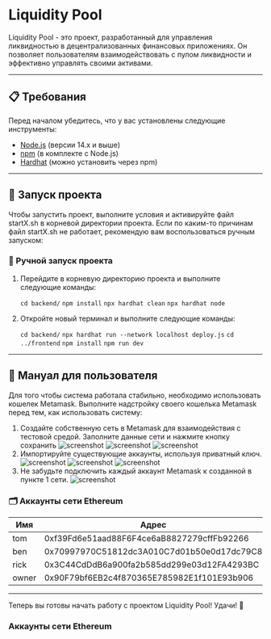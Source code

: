 # Liquidity Pool

Liquidity Pool - это проект, разработанный для управления ликвидностью в децентрализованных финансовых приложениях. Он позволяет пользователям взаимодействовать с пулом ликвидности и эффективно управлять своими активами.

---

## 📋 Требования

Перед началом убедитесь, что у вас установлены следующие инструменты:

- [Node.js](https://nodejs.org/) (версии 14.x и выше)
- [npm](https://www.npmjs.com/) (в комплекте с Node.js)
- [Hardhat](https://hardhat.org/) (можно установить через npm)

---

## 🚀 Запуск проекта

Чтобы запустить проект, выполните условия и активируйте файл startX.sh в корневой директории проекта. Если по каким-то причинам файл startX.sh не работает, рекомендую вам воспользоваться ручным запуском:

### 🔧 Ручной запуск проекта

1. Перейдите в корневую директорию проекта и выполните следующие команды:

   ```cd backend/```
   ```npm install```
   ```npx hardhat clean```
   ```npx hardhat node```

2. Откройте новый терминал и выполните следующие команды:

   ```cd backend/```
   ```npx hardhat run --network localhost deploy.js```
   ```cd ../frontend```
   ```npm install```
   ```npm run dev```

---

## 📖 Мануал для пользователя

Для того чтобы система работала стабильно, необходимо использовать кошелек Metamask. Выполните надстройку своего кошелька Metamask перед тем, как использовать систему:

1. Создайте собственную сеть в Metamask для взаимодействия с тестовой средой. Заполните данные сети и нажмите кнопку сохранить 
![screenshot](./frontend/public/manual/1.png) 
![screenshot](./frontend/public/manual/2.png)
![screenshot](./frontend/public/manual/3.png)
2. Импортируйте существующие аккаунты, используя приватный ключ. 
![screenshot](./frontend/public/manual/4.png)
![screenshot](./frontend/public/manual/5.png)
![screenshot](./frontend/public/manual/6.png)
3. Не забудьте подключить каждый аккаунт Metamask к созданной в пункте 1 сети. ![screenshot](./frontend/public/manual/7.png)

### 🗂️ Аккаунты сети Ethereum

| Имя | Адрес | ключ|
| --- | --- | ---|
|tom|0xf39Fd6e51aad88F6F4ce6aB8827279cffFb92266|0xac0974bec39a17e36ba4a6b4d238ff944bacb478cbed5efcae784d7bf4f2ff80|
|ben|0x70997970C51812dc3A010C7d01b50e0d17dc79C8|0x59c6995e998f97a5a0044966f0945389dc9e86dae88c7a8412f4603b6b78690d|
|rick|0x3C44CdDdB6a900fa2b585dd299e03d12FA4293BC|0x5de4111afa1a4b94908f83103eb1f1706367c2e68ca870fc3fb9a804cdab365a|
|owner|0x90F79bf6EB2c4f870365E785982E1f101E93b906|0x7c852118294e51e653712a81e05800f419141751be58f605c371e15141b007a6|
---

Теперь вы готовы начать работу с проектом Liquidity Pool! Удачи! 🚀
### Аккаунты сети Ethereum
